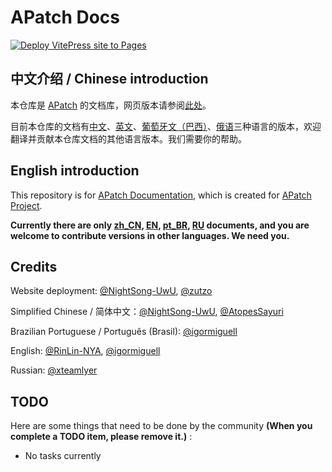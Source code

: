 # APatch Docs
[![Deploy VitePress site to Pages](https://github.com/AndroidPatch/APatchDocs/actions/workflows/deploy.yml/badge.svg)](https://github.com/AndroidPatch/APatchDocs/actions/workflows/deploy.yml)

## 中文介绍 / Chinese introduction

本仓库是 [APatch](https://github.com/bmax121/APatch) 的文档库，网页版本请参阅[此处](https://apatch.top/)。

目前本仓库的文档有[中文](/docs)、[英文](/docs/en)、[葡萄牙文（巴西）](/docs/pt_BR)、[俄语](/docs/ru)三种语言的版本，欢迎翻译并贡献本仓库文档的其他语言版本。我们需要你的帮助。

## English introduction

This repository is for [APatch Documentation](https://apatch.top/), which is created for [APatch Project](https://github.com/bmax121/APatch).

**Currently there are only [zh_CN](/docs), [EN](/docs/en), [pt_BR](/docs/pt_BR), [RU](/docs/ru) documents, and you are welcome to contribute versions in other languages. We need you.**

## Credits

Website deployment: [@NightSong-UwU](https://github.com/NightSong-UwU), [@zutzo](https://github.com/zutzo)

Simplified Chinese / 简体中文：[@NightSong-UwU](https://github.com/NightSong-UwU), [@AtopesSayuri](https://github.com/AtopesSayuri)

Brazilian Portuguese / Português (Brasil): [@igormiguell](https://github.com/igormiguell)

English: [@RinLin-NYA](https://github.com/RinLin-NYA), [@igormiguell](https://github.com/igormiguell)

Russian: [@xteamlyer](https://github.com/xteamlyer)

## TODO
Here are some things that need to be done by the community **(When you complete a TODO item, please remove it.)** :  
- No tasks currently
